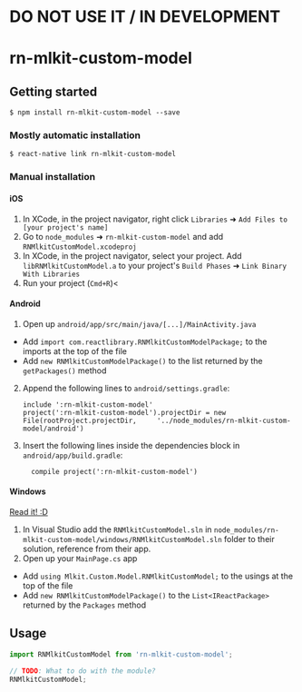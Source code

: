 # DO NOT USE IT / IN DEVELOPMENT




# rn-mlkit-custom-model

## Getting started

`$ npm install rn-mlkit-custom-model --save`

### Mostly automatic installation

`$ react-native link rn-mlkit-custom-model`

### Manual installation


#### iOS

1. In XCode, in the project navigator, right click `Libraries` ➜ `Add Files to [your project's name]`
2. Go to `node_modules` ➜ `rn-mlkit-custom-model` and add `RNMlkitCustomModel.xcodeproj`
3. In XCode, in the project navigator, select your project. Add `libRNMlkitCustomModel.a` to your project's `Build Phases` ➜ `Link Binary With Libraries`
4. Run your project (`Cmd+R`)<

#### Android

1. Open up `android/app/src/main/java/[...]/MainActivity.java`
  - Add `import com.reactlibrary.RNMlkitCustomModelPackage;` to the imports at the top of the file
  - Add `new RNMlkitCustomModelPackage()` to the list returned by the `getPackages()` method
2. Append the following lines to `android/settings.gradle`:
  	```
  	include ':rn-mlkit-custom-model'
  	project(':rn-mlkit-custom-model').projectDir = new File(rootProject.projectDir, 	'../node_modules/rn-mlkit-custom-model/android')
  	```
3. Insert the following lines inside the dependencies block in `android/app/build.gradle`:
  	```
      compile project(':rn-mlkit-custom-model')
  	```

#### Windows
[Read it! :D](https://github.com/ReactWindows/react-native)

1. In Visual Studio add the `RNMlkitCustomModel.sln` in `node_modules/rn-mlkit-custom-model/windows/RNMlkitCustomModel.sln` folder to their solution, reference from their app.
2. Open up your `MainPage.cs` app
  - Add `using Mlkit.Custom.Model.RNMlkitCustomModel;` to the usings at the top of the file
  - Add `new RNMlkitCustomModelPackage()` to the `List<IReactPackage>` returned by the `Packages` method


## Usage
```javascript
import RNMlkitCustomModel from 'rn-mlkit-custom-model';

// TODO: What to do with the module?
RNMlkitCustomModel;
```
  